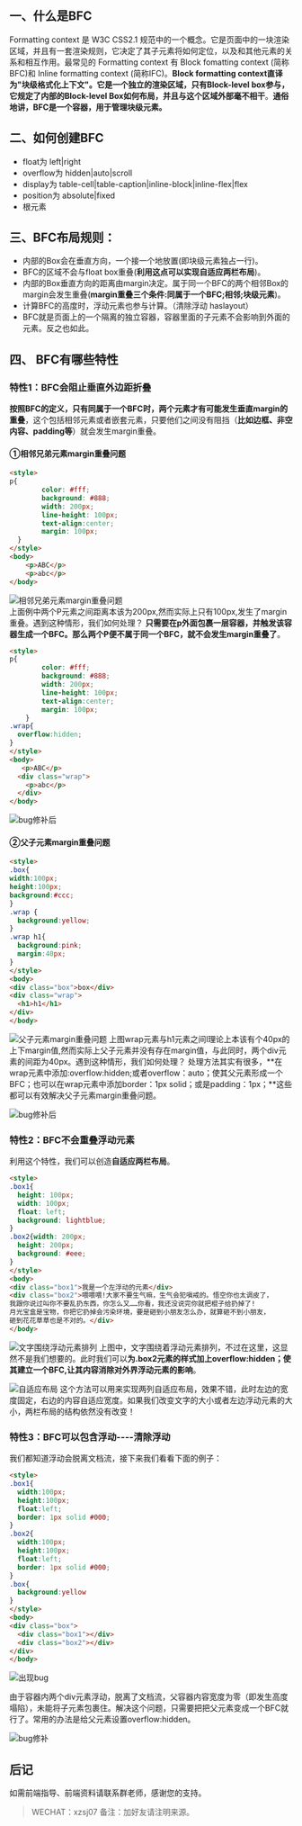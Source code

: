 ## 一、什么是BFC

Formatting context 是 W3C CSS2.1 规范中的一个概念。它是页面中的一块渲染区域，并且有一套渲染规则，它决定了其子元素将如何定位，以及和其他元素的关系和相互作用。最常见的 Formatting context 有 Block fomatting context (简称BFC)和 Inline formatting context (简称IFC)。**Block formatting context直译为"块级格式化上下文"。它是一个独立的渲染区域，只有Block-level box参与， 它规定了内部的Block-level Box如何布局，并且与这个区域外部毫不相干**。**通俗地讲，BFC是一个容器，用于管理块级元素。**

## 二、如何创建BFC

*   float为 left|right
*   overflow为 hidden|auto|scroll
*   display为 table-cell|table-caption|inline-block|inline-flex|flex
*   position为 absolute|fixed
*   根元素

## 三、BFC布局规则：

*   内部的Box会在垂直方向，一个接一个地放置(即块级元素独占一行)。
*   BFC的区域不会与float box重叠(**利用这点可以实现自适应两栏布局**)。
*   内部的Box垂直方向的距离由margin决定。属于同一个BFC的两个相邻Box的margin会发生重叠(**margin重叠三个条件:同属于一个BFC;相邻;块级元素**)。
*   计算BFC的高度时，浮动元素也参与计算。（清除浮动 haslayout）
*   BFC就是页面上的一个隔离的独立容器，容器里面的子元素不会影响到外面的元素。反之也如此。

## 四、 BFC有哪些特性

### 特性1：BFC会阻止垂直外边距折叠

**按照BFC的定义，只有同属于一个BFC时，两个元素才有可能发生垂直margin的重叠**，这个包括相邻元素或者嵌套元素，只要他们之间没有阻挡（**比如边框、非空内容、padding等**）就会发生margin重叠。

#### ①相邻兄弟元素margin重叠问题

```html
<style>
p{
        color: #fff;
        background: #888;
        width: 200px;
        line-height: 100px;
        text-align:center;
        margin: 100px;
  }
</style>
<body>
    <p>ABC</p>
    <p>abc</p>
</body>

```

![相邻兄弟元素margin重叠问题](https://upload-images.jianshu.io/upload_images/24295319-0fb0ee9e830d4861?imageMogr2/auto-orient/strip%7CimageView2/2/w/1240)   
上面例中两个P元素之间距离本该为200px,然而实际上只有100px,发生了margin重叠。遇到这种情形，我们如何处理？
**只需要在p外面包裹一层容器，并触发该容器生成一个BFC。那么两个P便不属于同一个BFC，就不会发生margin重叠了**。
```html
<style>
p{
        color: #fff;
        background: #888;
        width: 200px;
        line-height: 100px;
        text-align:center;
        margin: 100px;
    }
.wrap{
  overflow:hidden;
}
</style>
<body>
   <p>ABC</p>
  <div class="wrap">
    <p>abc</p>
  </div>
</body>

```

![bug修补后](https://upload-images.jianshu.io/upload_images/24295319-ecfdc6082b43d7d3?imageMogr2/auto-orient/strip%7CimageView2/2/w/1240)

#### ②父子元素margin重叠问题

```html
<style>
.box{
width:100px;
height:100px;
background:#ccc;
}
.wrap {
  background:yellow;
}
.wrap h1{
  background:pink;
  margin:40px;
}
</style>
<body>
<div class="box">box</div>
<div class="wrap">
  <h1>h1</h1>
</div>
</body>

```

![父子元素margin重叠问题](https://upload-images.jianshu.io/upload_images/24295319-c9d21ec3205dd304?imageMogr2/auto-orient/strip%7CimageView2/2/w/1240)
上图wrap元素与h1元素之间l理论上本该有个40px的上下margin值,然而实际上父子元素并没有存在margin值，与此同时，两个div元素的间距为40px。遇到这种情形，我们如何处理？
处理方法其实有很多，**在wrap元素中添加:overflow:hidden;或者overflow：auto；使其父元素形成一个BFC；也可以在wrap元素中添加border：1px solid；或是padding：1px；**这些都可以有效解决父子元素margin重叠问题。

![bug修补后](https://upload-images.jianshu.io/upload_images/24295319-3097db81ff365177?imageMogr2/auto-orient/strip%7CimageView2/2/w/1240)

### 特性2：BFC不会重叠浮动元素

利用这个特性，我们可以创造**自适应两栏布局**。

```html
<style>
.box1{
  height: 100px;
  width: 100px;
  float: left;
  background: lightblue;
}
.box2{width: 200px;
  height: 200px;
  background: #eee;
}
</style>
<body>
<div class="box1">我是一个左浮动的元素</div>
<div class="box2">喂喂喂!大家不要生气嘛，生气会犯嗔戒的。悟空你也太调皮了，
我跟你说过叫你不要乱扔东西，你怎么又……你看，我还没说完你就把棍子给扔掉了!
月光宝盒是宝物，你把它扔掉会污染环境，要是砸到小朋友怎么办，就算砸不到小朋友，
砸到花花草草也是不对的。</div>
</body>

```

![文字围绕浮动元素排列](https://upload-images.jianshu.io/upload_images/24295319-0210b5150138e1f0?imageMogr2/auto-orient/strip%7CimageView2/2/w/1240)
上图中，文字围绕着浮动元素排列，不过在这里，这显然不是我们想要的。此时我们可以**为.box2元素的样式加上overflow:hidden；使其建立一个BFC,让其内容消除对外界浮动元素的影响**。

![自适应布局](https://upload-images.jianshu.io/upload_images/24295319-10c8523ad44011d6?imageMogr2/auto-orient/strip%7CimageView2/2/w/1240)
这个方法可以用来实现两列自适应布局，效果不错，此时左边的宽度固定，右边的内容自适应宽度。如果我们改变文字的大小或者左边浮动元素的大小，两栏布局的结构依然没有改变！

### 特性3：BFC可以包含浮动----清除浮动

我们都知道浮动会脱离文档流，接下来我们看看下面的例子：

```html
<style>
.box1{
  width:100px;
  height:100px;
  float:left;
  border: 1px solid #000;
}
.box2{
  width:100px;
  height:100px;
  float:left;
  border: 1px solid #000;
}
.box{
  background:yellow
}
</style>
<body>
<div class="box">
  <div class="box1"></div>
  <div class="box2"></div>
</div> 
</body>

```

![出现bug](https://upload-images.jianshu.io/upload_images/24295319-4c97b0fcaaec9699?imageMogr2/auto-orient/strip%7CimageView2/2/w/1240)

由于容器内两个div元素浮动，脱离了文档流，父容器内容宽度为零（即发生高度塌陷），未能将子元素包裹住。解决这个问题，只需要把把父元素变成一个BFC就行了。常用的办法是给父元素设置overflow:hidden。

![bug修补](https://upload-images.jianshu.io/upload_images/24295319-a6a5366bf78c5e20.png?imageMogr2/auto-orient/strip%7CimageView2/2/w/1240)

后记
------

如需前端指导、前端资料请联系群老师，感谢您的支持。

> WECHAT：xzsj07
> 备注：加好友请注明来源。